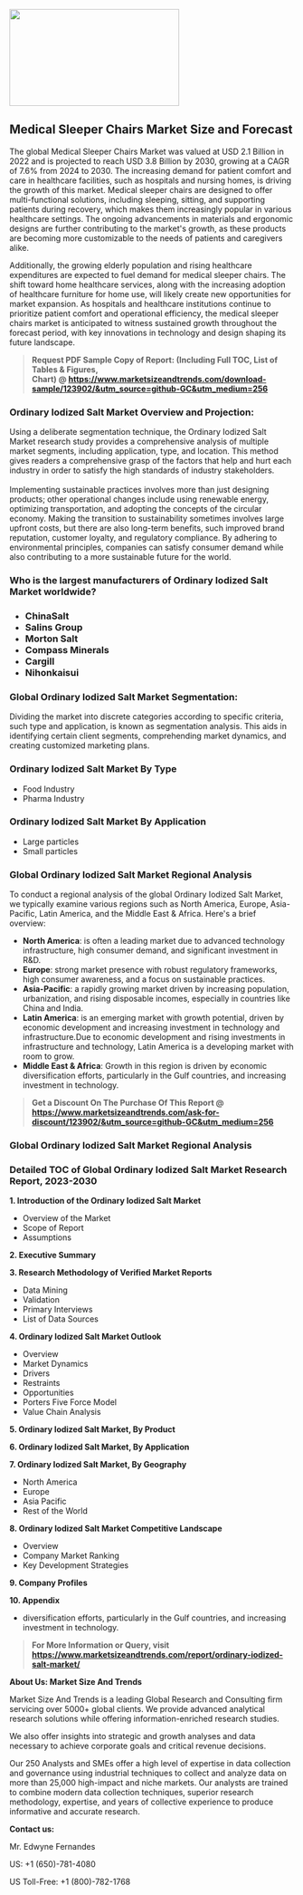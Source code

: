 <p><img class="alignnone size-medium wp-image-20088" src="https://ffe5etoiles.com/wp-content/uploads/2024/12/MST1-300x171.png" alt="" width="300" height="171" /></p><h2>Medical Sleeper Chairs Market Size and Forecast</h2><p>The global Medical Sleeper Chairs Market was valued at USD 2.1 Billion in 2022 and is projected to reach USD 3.8 Billion by 2030, growing at a CAGR of 7.6% from 2024 to 2030. The increasing demand for patient comfort and care in healthcare facilities, such as hospitals and nursing homes, is driving the growth of this market. Medical sleeper chairs are designed to offer multi-functional solutions, including sleeping, sitting, and supporting patients during recovery, which makes them increasingly popular in various healthcare settings. The ongoing advancements in materials and ergonomic designs are further contributing to the market's growth, as these products are becoming more customizable to the needs of patients and caregivers alike.</p><p>Additionally, the growing elderly population and rising healthcare expenditures are expected to fuel demand for medical sleeper chairs. The shift toward home healthcare services, along with the increasing adoption of healthcare furniture for home use, will likely create new opportunities for market expansion. As hospitals and healthcare institutions continue to prioritize patient comfort and operational efficiency, the medical sleeper chairs market is anticipated to witness sustained growth throughout the forecast period, with key innovations in technology and design shaping its future landscape.</p></p><blockquote id="" class=""><strong>Request PDF Sample Copy of Report: (Including Full TOC, List of Tables &amp; Figures, Chart)&nbsp;@&nbsp;<strong><a href="https://www.marketsizeandtrends.com/download-sample/123902/&utm_source=github-GC&utm_medium=256" target="_blank">https://www.marketsizeandtrends.com/download-sample/123902/&utm_source=github-GC&utm_medium=256</a></strong></strong></blockquote><h3 id="" class="">Ordinary Iodized Salt Market&nbsp;Overview and Projection:</h3><p id="" class="">Using a deliberate segmentation technique, the Ordinary Iodized Salt Market research study provides a comprehensive analysis of multiple market segments, including application, type, and location. This method gives readers a comprehensive grasp of the factors that help and hurt each industry in order to satisfy the high standards of industry stakeholders. <br /> <br />Implementing sustainable practices involves more than just designing products; other operational changes include using renewable energy, optimizing transportation, and adopting the concepts of the circular economy. Making the transition to sustainability sometimes involves large upfront costs, but there are also long-term benefits, such improved brand reputation, customer loyalty, and regulatory compliance. By adhering to environmental principles, companies can satisfy consumer demand while also contributing to a more sustainable future for the world.</p><h3 id="" class="">Who is the largest manufacturers of&nbsp;Ordinary Iodized Salt Market worldwide?</h3><h3 class=""><p><ul><li>ChinaSalt </li><li> Salins Group </li><li> Morton Salt </li><li> Compass Minerals </li><li> Cargill </li><li> Nihonkaisui</li></ul></p></h3><h3 id="" class="">Global&nbsp;Ordinary Iodized Salt Market Segmentation:</h3><p id="" class="">Dividing the market into discrete categories according to specific criteria, such type and application, is known as segmentation analysis. This aids in identifying certain client segments, comprehending market dynamics, and creating customized marketing plans.</p><h3 id="" class="">Ordinary Iodized Salt Market&nbsp;By Type</h3><p><p><ul><li>Food Industry</li><li> Pharma Industry</p></li></ul></p></p><h3 id="" class="">Ordinary Iodized Salt Market&nbsp;By Application</h3><p class=""><p><ul><li>Large particles</li><li> Small particles</li></ul></p></p><h3 id="" class="">Global Ordinary Iodized Salt Market Regional Analysis</h3><p id="" class="">To conduct a regional analysis of the global Ordinary Iodized Salt Market, we typically examine various regions such as North America, Europe, Asia-Pacific, Latin America, and the Middle East &amp; Africa. Here's a brief overview:</p><ul><li><strong>North America</strong>: is often a leading market due to advanced technology infrastructure, high consumer demand, and significant investment in R&amp;D.</li><li><strong>Europe</strong>: strong market presence with robust regulatory frameworks, high consumer awareness, and a focus on sustainable practices.</li><li><strong>Asia-Pacific</strong>: a rapidly growing market driven by increasing population, urbanization, and rising disposable incomes, especially in countries like China and India.</li><li><strong>Latin America</strong>: is an emerging market with growth potential, driven by economic development and increasing investment in technology and infrastructure.Due to economic development and rising investments in infrastructure and technology, Latin America is a developing market with room to grow.</li><li><strong>Middle East &amp; Africa</strong>: Growth in this region is driven by economic diversification efforts, particularly in the Gulf countries, and increasing investment in technology.</li></ul><blockquote id="" class=""><strong>Get a Discount On The Purchase Of This Report @ <strong><a href="https://www.marketsizeandtrends.com/ask-for-discount/123902/&utm_source=github-GC&utm_medium=256" target="_blank">https://www.marketsizeandtrends.com/ask-for-discount/123902/&utm_source=github-GC&utm_medium=256</a></strong></strong></blockquote><h3 id="" class="">Global Ordinary Iodized Salt Market Regional Analysis</h3><h3 id="" class="">Detailed TOC of Global Ordinary Iodized Salt Market Research Report, 2023-2030</h3><p id="" class=""><strong>1. Introduction of the Ordinary Iodized Salt Market</strong></p><ul><li>Overview of the Market</li><li>Scope of Report</li><li>Assumptions</li></ul><p id="" class=""><strong>2. Executive Summary</strong></p><p id="" class=""><strong>3. Research Methodology of Verified Market Reports</strong></p><ul><li>Data Mining</li><li>Validation</li><li>Primary Interviews</li><li>List of Data Sources</li></ul><p id="" class=""><strong>4. Ordinary Iodized Salt Market Outlook</strong></p><ul><li>Overview</li><li>Market Dynamics</li><li>Drivers</li><li>Restraints</li><li>Opportunities</li><li>Porters Five Force Model</li><li>Value Chain Analysis</li></ul><p id="" class=""><strong>5. Ordinary Iodized Salt Market, By Product</strong></p><p id="" class=""><strong>6. Ordinary Iodized Salt Market, By Application</strong></p><p id="" class=""><strong>7. Ordinary Iodized Salt Market, By Geography</strong></p><ul><li>North America</li><li>Europe</li><li>Asia Pacific</li><li>Rest of the World</li></ul><p id="" class=""><strong>8. Ordinary Iodized Salt Market Competitive Landscape</strong></p><ul><li>Overview</li><li>Company Market Ranking</li><li>Key Development Strategies</li></ul><p id="" class=""><strong>9. Company Profiles</strong></p><p id="" class=""><strong>10. Appendix</strong></p><ul><li>diversification efforts, particularly in the Gulf countries, and increasing investment in technology.</li></ul><blockquote id="" class=""><strong>For More Information or Query, visit <strong><strong><a href="https://www.marketsizeandtrends.com/report/ordinary-iodized-salt-market/" target="_blank">https://www.marketsizeandtrends.com/report/ordinary-iodized-salt-market/</a></strong></strong></strong></blockquote><p id="" class=""><strong>About Us: Market Size And Trends</strong></p><p id="" class="">Market Size And Trends is a leading Global Research and Consulting firm servicing over 5000+ global clients. We provide advanced analytical research solutions while offering information-enriched research studies.</p><p id="" class="">We also offer insights into strategic and growth analyses and data necessary to achieve corporate goals and critical revenue decisions.</p><p id="" class="">Our 250 Analysts and SMEs offer a high level of expertise in data collection and governance using industrial techniques to collect and analyze data on more than 25,000 high-impact and niche markets. Our analysts are trained to combine modern data collection techniques, superior research methodology, expertise, and years of collective experience to produce informative and accurate research.</p><p id="" class=""><strong>Contact us:</strong></p><p id="" class="">Mr. Edwyne Fernandes</p><p id="" class="">US: +1 (650)-781-4080</p><p id="" class="">US Toll-Free: +1 (800)-782-1768</p>
